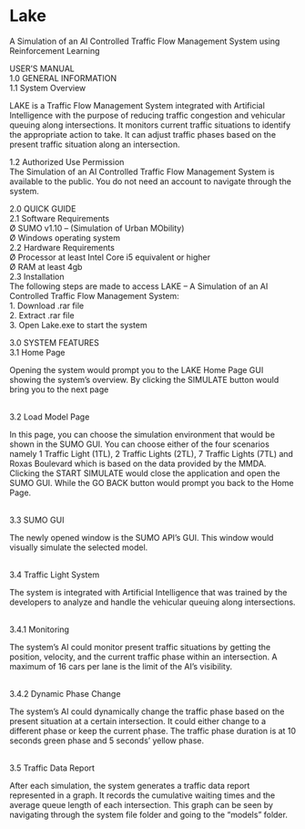 # Lake
 A Simulation of an AI Controlled Traffic Flow Management System using Reinforcement Learning

USER’S MANUAL <br />
1.0  GENERAL INFORMATION <br />
    1.1  System Overview <br />
        <p>LAKE is a Traffic Flow Management System integrated with Artificial Intelligence with the purpose of reducing traffic congestion and vehicular queuing along intersections. It monitors current traffic situations to identify the appropriate action to take. It can adjust traffic phases based on the present traffic situation along an intersection. </p>
    1.2  Authorized Use Permission <br />
        The Simulation of an AI Controlled Traffic Flow Management System is available to the public. You do not need an account to navigate through the system.

2.0  QUICK GUIDE <br />
    2.1  Software Requirements <br />
        Ø  SUMO v1.10 – (Simulation of Urban MObility) <br />
        Ø  Windows operating system <br />
    2.2  Hardware Requirements <br />
        Ø  Processor at least Intel Core i5 equivalent or higher <br />
        Ø  RAM at least 4gb <br />
    2.3  Installation <br />
    The following steps are made to access LAKE – A Simulation of an AI Controlled Traffic Flow Management System: <br />
        1. Download .rar file <br />
        2. Extract .rar file <br />
        3. Open Lake.exe to start the system <br />

3.0  SYSTEM FEATURES <br />
    3.1  Home Page <br />
        <p>Opening the system would prompt you to the LAKE Home Page GUI showing the system’s overview. By clicking the SIMULATE button would bring you to the next page </p><br />
    3.2  Load Model Page <br />
        <p>In this page, you can choose the simulation environment that would be shown in the SUMO GUI. You can choose either of the four scenarios namely 1 Traffic Light (1TL), 2 Traffic Lights (2TL), 7 Traffic Lights (7TL) and Roxas Boulevard which is based on the data provided by the MMDA. <br />
        Clicking the START SIMULATE would close the application and open the SUMO GUI. While the GO BACK button would prompt you back to the Home Page. </p> <br />
    3.3  SUMO GUI <br />
        <p>The newly opened window is the SUMO API’s GUI. This window would visually simulate the selected model. </p> <br />
    3.4  Traffic Light System <br />
        <p>The system is integrated with Artificial Intelligence that was trained by the developers to analyze and handle the vehicular queuing along intersections. </p> <br />
        3.4.1  Monitoring <br />
            <p>The system’s AI could monitor present traffic situations by getting the position, velocity, and the current traffic phase within an intersection. A maximum of 16 cars per lane is the limit of the AI’s visibility. </p> <br />
        3.4.2  Dynamic Phase Change <br />
            <p>The system’s AI could dynamically change the traffic phase based on the present situation at a certain intersection. It could either change to a different phase or keep the current phase. The traffic phase duration is at 10 seconds green phase and 5 seconds’ yellow phase. </p> <br />
        3.5  Traffic Data Report <br />
            <p>After each simulation, the system generates a traffic data report represented in a graph. It records the cumulative waiting times and the average queue length of each intersection. This graph can be seen by navigating through the system file folder and going to the “models” folder.</p> 
